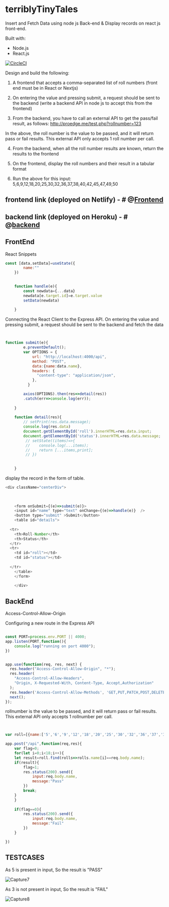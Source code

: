 # terriblyTinyTales
Insert and Fetch Data using node js Back-end &amp; Display records on react js front-end.

Built with:
* Node.js
* React.js

[![CircleCI](https://circleci.com/gh/cezerin/cezerin/tree/master.svg?style=svg)](https://circleci.com/gh/cezerin/cezerin/tree/master)

Design and build the following:

1. A frontend that accepts a comma-separated list of roll numbers (front end must be in React or Nextjs)

2. On entering the value and pressing submit, a request should be sent to the backend (write a backend API in node js to accept this from the frontend)

3. From the backend, you have to call an external API to get the pass/fail result, as follows:
http://proedge.me/test.php?rollnumber=123

In the above, the roll number is the value to be passed, and it will return pass or fail results. This external API only accepts 1 roll number per call.

4. From the backend, when all the roll number results are known, return the results to the frontend

5. On the frontend, display the roll numbers and their result in a tabular format

6. Run the above for this input: 5,6,9,12,18,20,25,30,32,36,37,38,40,42,45,47,49,50





## frontend link (deployed on Netlify) - # @<a href="https://ch-tiny.netlify.app/">Frontend</a>

## backend link  (deployed on Heroku) - #  @<a href="https://glacial-fjord-33512.herokuapp.com">backend</a>


## FrontEnd

React Snippets

```js
const [data,setData]=useState({
        name:""
    })
    

    function handle(e){
        const newdata={...data}
        newdata[e.target.id]=e.target.value
        setData(newdata)
           
    }
 ```

Connecting the React Client to the Express API. 
On entering the value and pressing submit, a request should be sent to the backend and fetch the data 

```js


function submit(e){
        e.preventDefault();
        var OPTIONS = {
            url: "http://localhost:4000/api",
            method: "POST",
            data:{name:data.name},
            headers: {
              "content-type": "application/json",
            },
          }

        axios(OPTIONS).then(res=>detail(res))
        .catch(err=>console.log(err));
    
    }
    
    function detail(res){
        // setPrint(res.data.message);
        console.log(res.data)
        document.getElementById('roll').innerHTML=res.data.input; 
        document.getElementById('status').innerHTML=res.data.message; 
         // setState((items)=>{
         //    console.log(...items);
         //    return [...items,print];
         // })    

           
    }
```

display the record in the form of table.
```js
<div className="centerDiv">
    
    
    
    <form onSubmit={(e)=>submit(e)}>
    <input id="name" type="text" onChange={(e)=>handle(e)}  />
    <button type="submit" >Submit</button>
    <table id="details">
   
  <tr>
    <th>Roll-Number</th>
    <th>Status</th>
  </tr>
  <tr>
    <td id="roll"></td>
    <td id="status"></td>
   
  </tr>
    </table>
    </form>
    
    </div>

```


## BackEnd

Access-Control-Allow-Origin

Configuring a new route in the Express API

```js

const PORT=process.env.PORT || 4000;
app.listen(PORT,function(){
	console.log("running on port 4000");
})

```


```js

app.use(function(req, res, next) {
  res.header("Access-Control-Allow-Origin", "*");
  res.header(
    "Access-Control-Allow-Headers",
    "Origin, X-Requested-With, Content-Type, Accept,Authorization"
  );
  res.header('Access-Control-Allow-Methods', 'GET,PUT,PATCH,POST,DELETE,OPTIONS');
  next();
});
```






rollnumber is the value to be passed, and it will return pass or fail results. This external API only accepts 1 rollnumber per call.
```js


var roll=[{name:['5','6','9','12','18','20','25','30','32','36','37','38','40','42','45','47','49','50']}]

app.post("/api",function(req,res){
	var flag=0;
	for(let i=0;i<18;i++){
	let result=roll.find(rolls=>rolls.name[i]==req.body.name);
	if(result){
		flag=1;
		res.status(200).send({
			input:req.body.name,
			message:"Pass"
		})
		break;
	}
	}
	
	if(flag==0){
		res.status(200).send({
			input:req.body.name,
			message:"Fail"
		})
	}

})
```
## TESTCASES

As 5 is present in input, So the result is "PASS"

![Capture7](https://user-images.githubusercontent.com/61303893/112761674-ed9cf200-9019-11eb-9c7f-730ffae395fd.PNG)


As 3 is not present in input, So the result is "FAIL"


![Capture8](https://user-images.githubusercontent.com/61303893/112761718-3c4a8c00-901a-11eb-8c35-1960f2dbe902.PNG)




